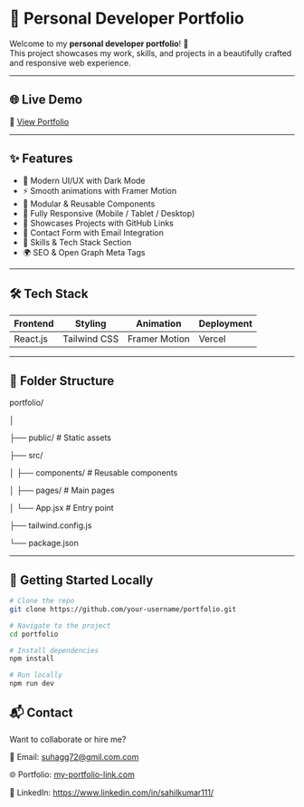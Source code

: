 # 🚀 Personal Developer Portfolio


Welcome to my **personal developer portfolio**! 🎉  
This project showcases my work, skills, and projects in a beautifully crafted and responsive web experience.

---

## 🌐 Live Demo

🔗 [View Portfolio](https://sahilkumar-portfolio.vercel.app/)

---


## ✨ Features

- 🌙 Modern UI/UX with Dark Mode
- ⚡ Smooth animations with Framer Motion
- 🧩 Modular & Reusable Components
- 📱 Fully Responsive (Mobile / Tablet / Desktop)
- 📂 Showcases Projects with GitHub Links
- 📧 Contact Form with Email Integration
- 🧠 Skills & Tech Stack Section
- 🌍 SEO & Open Graph Meta Tags

---

## 🛠️ Tech Stack

| Frontend  | Styling       | Animation     | Deployment |
|-----------|---------------|---------------|------------|
| React.js  | Tailwind CSS  | Framer Motion | Vercel     |

---

## 📁 Folder Structure

portfolio/

│

├── public/ # Static assets

├── src/

│ ├── components/ # Reusable components

│ ├── pages/ # Main pages

│ └── App.jsx # Entry point

├── tailwind.config.js

└── package.json


---

## 🚀 Getting Started Locally

```bash
# Clone the repo
git clone https://github.com/your-username/portfolio.git

# Navigate to the project
cd portfolio

# Install dependencies
npm install

# Run locally
npm run dev
```

## 📬 Contact
Want to collaborate or hire me?

📧 Email: suhagg72@gmil.com.com

🌐 Portfolio: [my-portfolio-link.com](https://sahilkumar-portfolio.vercel.app/)

💼 LinkedIn: https://www.linkedin.com/in/sahilkumar111/
